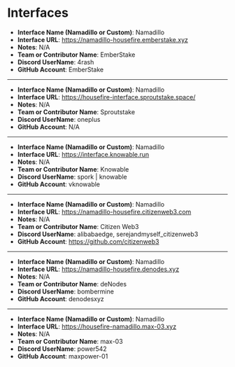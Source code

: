 # Interfaces

- **Interface Name (Namadillo or Custom)**: Namadillo
- **Interface URL**: https://namadillo-housefire.emberstake.xyz
- **Notes**: N/A
- **Team or Contributor Name**: EmberStake
- **Discord UserName**: 4rash
- **GitHub Account**: EmberStake

---
- **Interface Name (Namadillo or Custom)**: Namadillo
- **Interface URL**: https://housefire-interface.sproutstake.space/
- **Notes**: N/A
- **Team or Contributor Name**: Sproutstake
- **Discord UserName**: oneplus
- **GitHub Account**: N/A

---
- **Interface Name (Namadillo or Custom)**: Namadillo
- **Interface URL**: https://interface.knowable.run
- **Notes**: N/A
- **Team or Contributor Name**: Knowable
- **Discord UserName**: spork | knowable
- **GitHub Account**: vknowable

---
- **Interface Name (Namadillo or Custom)**: Namadillo
- **Interface URL**: https://namadillo-housefire.citizenweb3.com
- **Notes**: N/A
- **Team or Contributor Name**: Citizen Web3
- **Discord UserName**: alibabaedge, serejandmyself_citizenweb3
- **GitHub Account**: https://github.com/citizenweb3

---
- **Interface Name (Namadillo or Custom)**: Namadillo
- **Interface URL**: https://namadillo-housefire.denodes.xyz
- **Notes**: N/A
- **Team or Contributor Name**: deNodes
- **Discord UserName**: bombermine
- **GitHub Account**: denodesxyz

---
- **Interface Name (Namadillo or Custom)**: Namadillo
- **Interface URL**: https://housefire-namadillo.max-03.xyz
- **Notes**: N/A
- **Team or Contributor Name**: max-03
- **Discord UserName**: power542
- **GitHub Account**: maxpower-01

